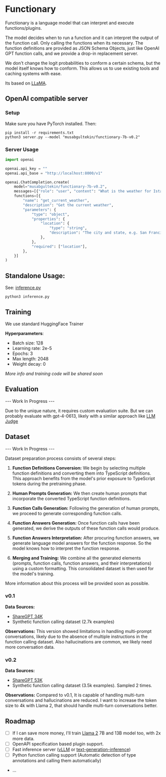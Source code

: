 # Functionary

Functionary is a language model that can interpret and execute functions/plugins.

The model decides when to run a function and it can interpret the output of the function call. Only calling the functions when its necessary. The function definitions are provided as JSON Schema Objects, just like OpenAI GPT function calls, and we provide a drop-in replacement server.

We don't change the logit probabilities to conform a certain schema, but the model itself knows how to conform. This allows us to use existing tools and caching systems with ease.

Its based on [LLaMA](https://arxiv.org/abs/2302.13971).

## OpenAI compatible server

### Setup

Make sure you have PyTorch installed. Then:

    pip install -r requirements.txt
    python3 server.py --model "musabgultekin/functionary-7b-v0.2"

### Server Usage

```python
import openai

openai.api_key = ""
openai.api_base = "http://localhost:8000/v1"

openai.ChatCompletion.create(
    model="musabgultekin/functionary-7b-v0.2",
    messages=[{"role": "user", "content": "What is the weather for Istanbul?"}],
    functions=[{
        "name": "get_current_weather",
        "description": "Get the current weather",
        "parameters": {
            "type": "object",
            "properties": {
                "location": {
                    "type": "string",
                    "description": "The city and state, e.g. San Francisco, CA"
                },
            },
            "required": ["location"],
        },
    }]
)

```

## Standalone Usage: 

See: [inference.py](inference.py)

    python3 inference.py

## Training

We use standard HuggingFace Trainer

**Hyperparameters**:

- Batch size: 128
- Learning rate: 2e-5
- Epochs: 3
- Max length: 2048
- Weight decay: 0

*More info and training code will be shared soon*

## Evaluation

--- Work In Progress ---

Due to the unique nature, it requires custom evaluation suite. But we can probably evaluate with gpt-4-0613, likely with a similar approach like [LLM Judge](https://github.com/lm-sys/FastChat/tree/main/fastchat/llm_judge)

## Dataset

--- Work In Progress ---

Dataset preparation process consists of several steps:

1. **Function Definitions Conversion:** We begin by selecting multiple function definitions and converting them into TypeScript definitions. This approach benefits from the model's prior exposure to TypeScript tokens during the pretraining phase.

2. **Human Prompts Generation:** We then create human prompts that incorporate the converted TypeScript function definitions.

3. **Function Calls Generation:** Following the generation of human prompts, we proceed to generate corresponding function calls.

4. **Function Answers Generation:** Once function calls have been generated, we derive the outputs of these function calls would produce.

5. **Function Answers Interpretation:** After procuring function answers, we generate language model answers for the function response. So the model knows how to interpret the function response.

6. **Merging and Training:** We combine all the generated elements (prompts, function calls, function answers, and their interpretations) using a custom formatting. This consolidated dataset is then used for the model's training.

More information about this process will be provided soon as possible.


### v0.1 

**Data Sources:** 
- [ShareGPT 34K](https://huggingface.co/datasets/ehartford/wizard_vicuna_70k_unfiltered/blob/cfe3f5810110d4d763665c070b4a966fda43e5c5/wizard_vicuna_dataset_unfiltered.json)
- Synthetic function calling dataset (2.7k examples)

**Observations:**
This version showed limitations in handling multi-prompt conversations, likely due to the absence of multiple instructions in the function calling dataset. Also hallucinations are common, we likely need more conversation data.

### v0.2

**Data Sources:** 
- [ShareGPT 53K](https://huggingface.co/datasets/anon8231489123/ShareGPT_Vicuna_unfiltered/blob/bcd32a724d8460ebe14e1d05b0195e30e9a46cb1/ShareGPT_V3_unfiltered_cleaned_split_no_imsorry.json)
- Synthetic function calling dataset (3.5k examples). Sampled 2 times.

**Observations:**
Compared to v0.1, It is capable of handling multi-turn conversations and hallucinations are reduced. I want to increase the token size to 4k with Llama 2, that should handle multi-turn conversations better.


## Roadmap

- [ ] If I can save more money, I'll train [Llama 2](https://arxiv.org/abs/2307.09288) 7B and 13B model too, with 2x more data.
- [ ] OpenAPI specification based plugin support.
- [ ] Fast inference server ([vLLM](https://github.com/vllm-project/vllm) or [text-generation-inference](https://github.com/huggingface/text-generation-inference))
- [ ] Python function calling support (Automatic detection of type annotations and calling them automatically)
- ...